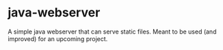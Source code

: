 # java-webserver
A simple java webserver that can serve static files. Meant to be used (and improved) for an upcoming project.
